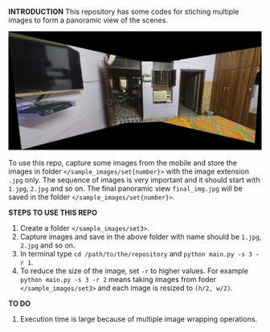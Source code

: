 **INTRODUCTION**
This repository has some codes for stiching multiple images to form a panoramic view of the scenes. 

<p align="center">
  <img src="/sample_images/set1/final_img.jpg" />
</p>

To use this repo, capture some images from the mobile and store the images in folder `</sample_images/set{number}>` with the image extension `.jpg` only. The sequence of images is very important and it should start with `1.jpg`, `2.jpg` and so on. The final panoramic view `final_img.jpg` will be saved in the folder `</sample_images/set{number}>`. 



**STEPS TO USE THIS REPO**
1. Create a folder `</sample_images/set3>`.
2. Capture images and save in the above folder with name should be `1.jpg`, `2.jpg` and so on.
3. In terminal type `cd /path/to/the/repository` and `python main.py -s 3 -r 1`.
4. To reduce the size of the image, set `-r` to higher values. 
For example  `python main.py -s 3 -r 2` means taking images from foder `</sample_images/set3>` and each image is resized to `(h/2, w/2)`.





**TO DO**
1. Execution time is large because of multiple image wrapping operations.


